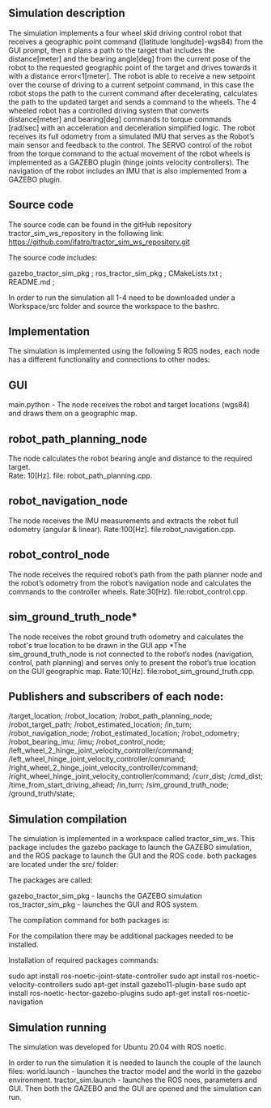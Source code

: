 Simulation description
----------------------------------------

The simulation implements a four wheel skid driving control robot that receives a geographic
point command ([latitude longitude]-wgs84) from the GUI prompt, then it plans a path to the
target that includes the distance[meter] and the bearing angle[deg] from the current pose of
the robot to the requested geographic point of the target and drives towards it with a
distance error<1[meter].
The robot is able to receive a new setpoint over the course of driving to a current setpoint
command, in this case the robot stops the path to the current command after decelerating,
calculates the path to the updated target and sends a command to the wheels.
The 4 wheeled robot has a controlled driving system that converts distance[meter] and
bearing[deg] commands to torque commands [rad/sec] with an acceleration and deceleration
simplified logic.
The robot receives its full odometry from a simulated IMU that serves as the Robot’s main
sensor and feedback to the control.
The SERVO control of the robot from the torque command to the actual movement of the
robot wheels is implemented as a GAZEBO plugin (hinge joints velocity controllers).
The navigation of the robot includes an IMU that is also implemented from a GAZEBO
plugin.

   

Source code 
----------------------------------------
The source code can be found in the gitHub repository tractor_sim_ws_repository in the following link:
https://github.com/ifatro/tractor_sim_ws_repository.git

The source code includes:

gazebo_tractor_sim_pkg ; 
ros_tractor_sim_pkg ; 
CMakeLists.txt ; 
README.md ; 

In order to run the simulation all 1-4 need to be downloaded under a Workspace/src folder and source the workspace to the bashrc.


Implementation
----------------------------------------
The simulation is implemented using the following 5 ROS nodes, each node has a different functionality and connections to other nodes:


GUI
----------------------------------------
main.python - The node receives the robot and target locations (wgs84) and draws them on a geographic map.

robot_path_planning_node
----------------------------------------
The node calculates the robot bearing angle and distance to the required target.  
Rate: 10[Hz].
file: robot_path_planning.cpp.


robot_navigation_node
----------------------------------------
The node receives the IMU measurements and extracts the robot full odometry (angular & linear).
Rate:100[Hz].
file:robot_navigation.cpp.

robot_control_node
--------------------------------------
The node receives the required robot’s path from the path planner node and the robot’s odometry from the robot’s navigation node and calculates the commands to the controller wheels.
Rate:30[Hz].
file:robot_control.cpp.


sim_ground_truth_node*
----------------------
The node receives the robot ground truth odometry and calculates the robot's true location to be drawn in the GUI app
*The sim_ground_truth_node is not connected to the robot’s nodes (navigation, control, path planning) and serves only to present the robot’s true location on the GUI geographic map.
Rate:10[Hz].
file:robot_sim_ground_truth.cpp.



Publishers and subscribers of each node:
----------------------------------------
/target_location;
/robot_location;
/robot_path_planning_node;
/robot_target_path;
/robot_estimated_location;
/in_turn;
/robot_navigation_node;
/robot_estimated_location;
/robot_odometry;
/robot_bearing_imu;
/imu;
/robot_control_node;
/left_wheel_2_hinge_joint_velocity_controller/command;
/left_wheel_hinge_joint_velocity_controller/command;
/right_wheel_2_hinge_joint_velocity_controller/command;
/right_wheel_hinge_joint_velocity_controller/command;
/curr_dist;
/cmd_dist;
/time_from_start_driving_ahead;
/in_turn;
/sim_ground_truth_node;
/ground_truth/state;

Simulation compilation
----------------------------------------
The simulation is implemented in a workspace called tractor_sim_ws.
This package includes the gazebo package to launch the GAZEBO simulation, and the ROS package to launch the GUI and the ROS code. both packages are located  under the src/ folder:

The packages are called:

gazebo_tractor_sim_pkg - launchs the GAZEBO simulation
ros_tractor_sim_pkg - launches the GUI and ROS system.

The compilation command for both packages is:
 


For the compilation there may be additional packages needed to be installed.

Installation of required packages commands:

  sudo apt install ros-noetic-joint-state-controller
  sudo apt install ros-noetic-velocity-controllers
  sudo apt-get install gazebo11-plugin-base
  sudo apt install ros-noetic-hector-gazebo-plugins
  sudo apt-get install ros-noetic-navigation



Simulation running
----------------------------------------

The simulation was developed for Ubuntu 20.04  with ROS noetic.

In order to run the simulation it is needed to launch the couple of  the launch files:
world.launch - launches the tractor model and the world in the gazebo environment.
tractor_sim.launch - launches the ROS noes, parameters and GUI.
Then both the GAZEBO and the GUI are opened and the simulation can run.






